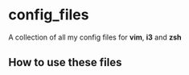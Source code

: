 # config_files
A collection of all my config files for **vim**, **i3** and **zsh**

## How to use these files 
